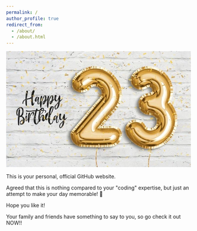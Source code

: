 ```yaml
---
permalink: /
author_profile: true
redirect_from: 
  - /about/
  - /about.html
---
```


  
  
  <img src="/images/HBD.JPG">


This is your personal, official GitHub website. 

Agreed that this is nothing compared to your "coding" expertise, but just an attempt to make your day memorable! 🥰 

Hope you like it! 


Your family and friends have something to say to you, so go check it out NOW!! 












